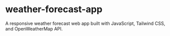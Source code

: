 # weather-forecast-app
A responsive weather forecast web app built with JavaScript, Tailwind CSS, and OpenWeatherMap API.
